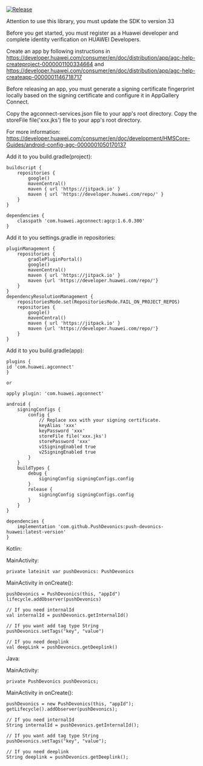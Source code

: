 [![Release](https://jitpack.io/v/PushDevonics/push-devonics-huawei.svg)](https://jitpack.io/#PushDevonics/push-devonics-huawei)

Attention to use this library, you must update the SDK to version 33

Before you get started, you must register as a Huawei developer 
and complete identity verification on HUAWEI Developers.

Create an app by following instructions in
https://developer.huawei.com/consumer/en/doc/distribution/app/agc-help-createproject-0000001100334664
and
https://developer.huawei.com/consumer/en/doc/distribution/app/agc-help-createapp-0000001146718717

Before releasing an app, you must generate a signing certificate fingerprint locally 
based on the signing certificate and configure it in AppGallery Connect.

Copy the agconnect-services.json file to your app's root directory.
Copy the storeFile file('xxx.jks') file to your app's root directory.

For more information:
https://developer.huawei.com/consumer/en/doc/development/HMSCore-Guides/android-config-agc-0000001050170137

Add it to you build.gradle(project):

    buildscript {
        repositories {
            google()
            mavenCentral()
            maven { url 'https://jitpack.io' }
            maven { url 'https://developer.huawei.com/repo/' }
        }
    }

    dependencies {
        classpath 'com.huawei.agconnect:agcp:1.6.0.300'
    }


Add it to you settings.gradle in repositories:

    pluginManagement {
        repositories {
            gradlePluginPortal()
            google()
            mavenCentral()
            maven { url 'https://jitpack.io' }
            maven {url 'https://developer.huawei.com/repo/'}
        }
    }
    dependencyResolutionManagement {
        repositoriesMode.set(RepositoriesMode.FAIL_ON_PROJECT_REPOS)
        repositories {
            google()
            mavenCentral()
            maven { url 'https://jitpack.io' }
            maven {url 'https://developer.huawei.com/repo/'}
        }
    }

Add it to you build.gradle(app):

    plugins {
    id 'com.huawei.agconnect'
    }
    
    or
    
    apply plugin: 'com.huawei.agconnect'
   
    android {
        signingConfigs {
            config {
                // Replace xxx with your signing certificate.
                keyAlias 'xxx'
                keyPassword 'xxx'
                storeFile file('xxx.jks')
                storePassword 'xxx'
                v1SigningEnabled true
                v2SigningEnabled true
            }
        }
        buildTypes {
            debug {
                signingConfig signingConfigs.config
            }
            release {
                signingConfig signingConfigs.config
            }
        }
    }
    
    dependencies {
        implementation 'com.github.PushDevonics:push-devonics-huawei:latest-version'
    }
    
Kotlin:

MainActivity:

    private lateinit var pushDevonics: PushDevonics
    
MainActivity in onCreate():

    pushDevonics = PushDevonics(this, "appId")
    lifecycle.addObserver(pushDevonics)
    
    // If you need internalId
    val internalId = pushDevonics.getInternalId()
    
    // If you want add tag type String
    pushDevonics.setTags("key", "value")
    
    // If you need deeplink
    val deepLink = pushDevonics.getDeeplink()
    
Java:

MainActivity:

    private PushDevonics pushDevonics;
    
MainActivity in onCreate():

    pushDevonics = new PushDevonics(this, "appId");
    getLifecycle().addObserver(pushDevonics);
        
    // If you need internalId
    String internalId = pushDevonics.getInternalId();
    
    // If you want add tag type String
    pushDevonics.setTags("key", "value");
    
    // If you need deeplink
    String deeplink = pushDevonics.getDeeplink();
